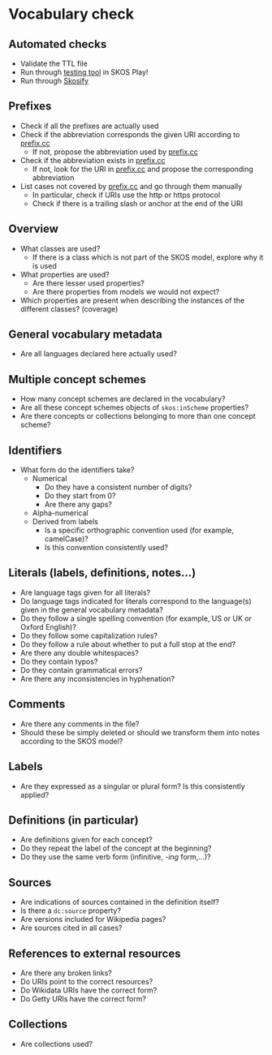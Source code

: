# Vocabulary check

## Automated checks

- Validate the TTL file
- Run through [testing tool](https://skos-play.sparna.fr/skos-testing-tool/) in SKOS Play!
- Run through [Skosify](https://github.com/NatLibFi/Skosify)

## Prefixes

- Check if all the prefixes are actually used
- Check if the abbreviation corresponds the given URI according to [prefix.cc](http://prefix.cc)
    - If not, propose the abbreviation used by [prefix.cc](http://prefix.cc)
- Check if the abbreviation exists in [prefix.cc](http://prefix.cc)
    - If not, look for the URI in [prefix.cc](http://prefix.cc) and propose the corresponding abbreviation
- List cases not covered by [prefix.cc](http://prefix.cc) and go through them manually
    - In particular, check if URIs use the http or https protocol
    - Check if there is a trailing slash or anchor at the end of the URI

## Overview

- What classes are used?
    - If there is a class which is not part of the SKOS model, explore why it is used
- What properties are used?
    - Are there lesser used properties?
    - Are there properties from models we would not expect?
- Which properties are present when describing the instances of the different classes? (coverage)

## General vocabulary metadata

- Are all languages declared here actually used?

## Multiple concept schemes

- How many concept schemes are declared in the vocabulary?
- Are all these concept schemes objects of `skos:inScheme` properties?
- Are there concepts or collections belonging to more than one concept scheme?

## Identifiers

- What form do the identifiers take?
    - Numerical
        - Do they have a consistent number of digits?
        - Do they start from 0?
        - Are there any gaps?
    - Alpha-numerical
    - Derived from labels
        - Is a specific orthographic convention used (for example, camelCase)?
        - Is this convention consistently used?

## Literals (labels, definitions, notes…)

- Are language tags given for all literals?
- Do language tags indicated for literals correspond to the language(s) given in the general vocabulary metadata?
- Do they follow a single spelling convention (for example, US or UK or Oxford English)?
- Do they follow some capitalization rules?
- Do they follow a rule about whether to put a full stop at the end?
- Are there any double whitespaces?
- Do they contain typos?
- Do they contain grammatical errors?
- Are there any inconsistencies in hyphenation?

## Comments

- Are there any comments in the file?
- Should these be simply deleted or should we transform them into notes according to the SKOS model?

## Labels

- Are they expressed as a singular or plural form? Is this consistently applied?

## Definitions (in particular)

- Are definitions given for each concept?
- Do they repeat the label of the concept at the beginning?
- Do they use the same verb form (infinitive, *-ing* form,…)?

## Sources

- Are indications of sources contained in the definition itself?
- Is there a `dc:source` property?
- Are versions included for Wikipedia pages?
- Are sources cited in all cases?

## References to external resources

- Are there any broken links?
- Do URIs point to the correct resources?
- Do Wikidata URIs have the correct form?
- Do Getty URIs have the correct form?

## Collections

- Are collections used?